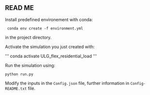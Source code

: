 ## READ ME

Install predefined environement with conda: 

```
 conda env create -f environment.yml
```

in the project directory. 

Activate the simulation you just created with: 

'''
conda activate ULG_flex_residential_load
'''

Run the simulation using: 

```
python run.py
```

Modify the inputs in the `Config.json` file, further information in `Config-README.txt` file. 
